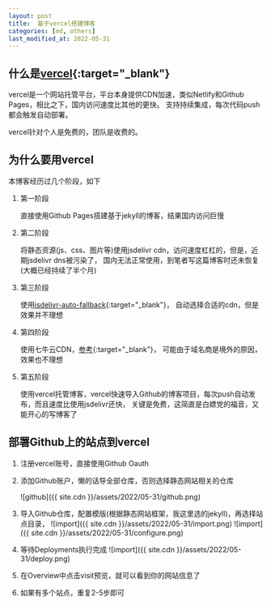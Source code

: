 ```yaml
---
layout: post
title:  基于vercel搭建博客
categories: [md, others]
last_modified_at: 2022-05-31
---
```


## 什么是[vercel](https://vercel.com){:target="_blank"}

vercel是一个网站托管平台，平台本身提供CDN加速，类似Netlify和Github Pages，相比之下，国内访问速度比其他的更快。
支持持续集成，每次代码push都会触发自动部署。

vercel针对个人是免费的，团队是收费的。

## 为什么要用vercel
本博客经历过几个阶段，如下
1. 第一阶段

    直接使用Github Pages搭建基于jekyll的博客，结果国内访问巨慢
2. 第二阶段
    
    将静态资源(js、css、图片等)使用jsdelivr cdn，访问速度杠杠的，但是，近期jsdelivr dns被污染了，
    国内无法正常使用，到笔者写这篇博客时还未恢复(大概已经持续了半个月)
3. 第三阶段
    
    使用[jsdelivr-auto-fallback](https://github.com/PipecraftNet/jsdelivr-auto-fallback){:target="_blank"}，
    自动选择合适的cdn，但是效果并不理想
4. 第四阶段
    
    使用七牛云CDN，[参考](https://www.wucheng.work/2021/11/28/Hexo-GitHub-CDN/){:target="_blank"}，
    可能由于域名商是境外的原因，效果也不理想
5. 第五阶段

    使用vercel托管博客，vercel快速导入Github的博客项目，每次push自动发布，而且速度比使用jsdelivr还快，
    关键是免费，这简直是白嫖党的福音，又能开心的写博客了

## 部署Github上的站点到vercel
1. 注册vercel账号，直接使用Github Oauth
2. 添加Github账户，懒的话导全部仓库，否则选择静态网站相关的仓库
    
    ![github]({{ site.cdn }}/assets/2022/05-31/github.png)
3. 导入Github仓库，配置模版(根据静态网站框架，我这里选的jekyll)，再选择站点目录，
    ![import]({{ site.cdn }}/assets/2022/05-31/import.png)
    ![import]({{ site.cdn }}/assets/2022/05-31/configure.png)
4. 等待Deployments执行完成
   ![import]({{ site.cdn }}/assets/2022/05-31/deploy.png)
5. 在Overview中点击visit预览，就可以看到你的网站信息了
6. 如果有多个站点，重复2-5步即可


